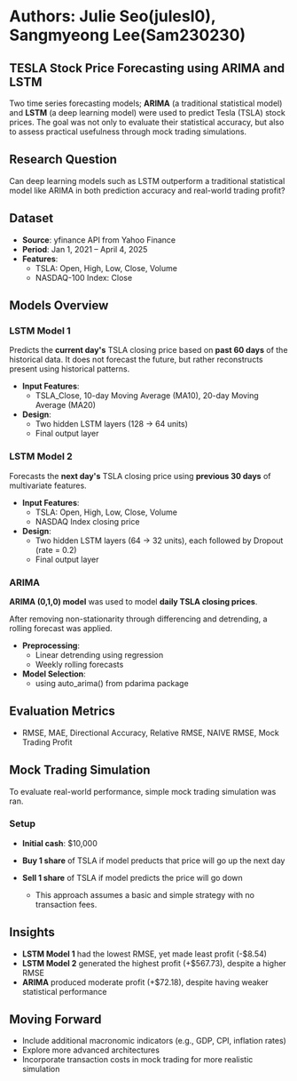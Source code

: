 # Authors: Julie Seo(julesl0), Sangmyeong Lee(Sam230230)

## TESLA Stock Price Forecasting using ARIMA and LSTM ##

Two time series forecasting models; **ARIMA** (a traditional statistical model) and **LSTM** (a deep learning model) were used to predict Tesla (TSLA) stock prices. 
The goal was not only to evaluate their statistical accuracy, but also to assess practical usefulness through mock trading simulations. 

## Research Question
Can deep learning models such as LSTM outperform a traditional statistical model like ARIMA in both prediction accuracy and real-world trading profit?

## Dataset
- **Source**: yfinance API from Yahoo Finance
- **Period**: Jan 1, 2021 – April 4, 2025
- **Features**:
  - TSLA: Open, High, Low, Close, Volume
  - NASDAQ-100 Index: Close
  
## Models Overview

### **LSTM Model 1**
Predicts the **current day's** TSLA closing price based on **past 60 days** of the historical data. It does not forecast the future, but rather reconstructs present using historical patterns.

  - **Input Features**:
    - TSLA_Close, 10-day Moving Average (MA10), 20-day Moving Average (MA20)
  - **Design**:
    - Two hidden LSTM layers (128 -> 64 units)
    - Final output layer


### **LSTM Model 2**
Forecasts the **next day's** TSLA closing price using **previous 30 days** of multivariate features.
 
  - **Input Features**:
    - TSLA: Open, High, Low, Close, Volume
    - NASDAQ Index closing price
  - **Design**:
      - Two hidden LSTM layers (64 -> 32 units), each followed by Dropout (rate = 0.2)
      - Final output layer

### **ARIMA**
**ARIMA (0,1,0) model** was used to model **daily TSLA closing prices**.

After removing non-stationarity through differencing and detrending, a rolling forecast was applied.
    
  - **Preprocessing**:
    - Linear detrending using regression
    - Weekly rolling forecasts
  - **Model Selection**:
    - using auto_arima() from pdarima package
     
## Evaluation Metrics
- RMSE, MAE, Directional Accuracy, Relative RMSE, NAIVE RMSE, Mock Trading Profit

## Mock Trading Simulation
To evaluate real-world performance, simple mock trading simulation was ran. 

### Setup
- **Initial cash**: $10,000
- **Buy 1 share** of TSLA if model preducts that price will go up the next day
- **Sell 1 share** of TSLA if model predicts the price will go down

  * This approach assumes a basic and simple strategy with no transaction fees. 

## Insights
- **LSTM Model 1** had the lowest RMSE, yet made least profit (-$8.54)
- **LSTM Model 2** generated the highest profit (+$567.73), despite a higher RMSE 
- **ARIMA** produced moderate profit (+$72.18), despite having weaker statistical performance

## Moving Forward
  - Include additional macronomic indicators (e.g., GDP, CPI, inflation rates)
  - Explore more advanced architectures
  - Incorporate transaction costs in mock trading for more realistic simulation

##
